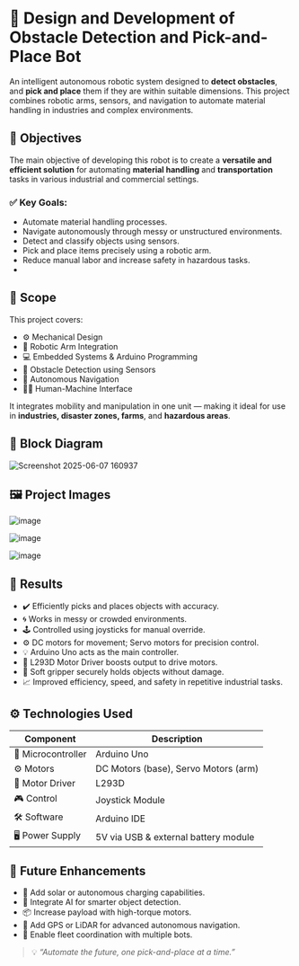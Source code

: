 # 🤖 Design and Development of Obstacle Detection and Pick-and-Place Bot

An intelligent autonomous robotic system designed to **detect obstacles**, and **pick and place** them if they are within suitable dimensions. This project combines robotic arms, sensors, and navigation to automate material handling in industries and complex environments.


## 🎯 Objectives

The main objective of developing this robot is to create a **versatile and efficient solution** for automating **material handling** and **transportation** tasks in various industrial and commercial settings.

### ✅ Key Goals:
- Automate material handling processes.
- Navigate autonomously through messy or unstructured environments.
- Detect and classify objects using sensors.
- Pick and place items precisely using a robotic arm.
- Reduce manual labor and increase safety in hazardous tasks.
- 

## 🧠 Scope

This project covers:
- ⚙️ Mechanical Design
- 🤖 Robotic Arm Integration
- 💻 Embedded Systems & Arduino Programming
- 📡 Obstacle Detection using Sensors
- 🚗 Autonomous Navigation
- 🧑‍💻 Human-Machine Interface

It integrates mobility and manipulation in one unit — making it ideal for use in **industries, disaster zones, farms**, and **hazardous areas**.


## 🧱 Block Diagram

![Screenshot 2025-06-07 160937](https://github.com/user-attachments/assets/7e4f4c2b-d7c7-4910-8765-3287f4475b4c)


## 🖼️ Project Images

![image](https://github.com/user-attachments/assets/6ab13b1b-b0ea-41ff-a980-230c0e5e773c)

![image](https://github.com/user-attachments/assets/63ef5a64-7dd5-4804-8736-1e454c910fdf)
  
![image](https://github.com/user-attachments/assets/2ca33b86-b6bd-41e6-bae1-748b7031dda5)



## 🧪 Results

- ✔️ Efficiently picks and places objects with accuracy.
- 🌀 Works in messy or crowded environments.
- 🕹️ Controlled using joysticks for manual override.
- ⚙️ DC motors for movement; Servo motors for precision control.
- 💡 Arduino Uno acts as the main controller.
- 🔌 L293D Motor Driver boosts output to drive motors.
- 🤲 Soft gripper securely holds objects without damage.
- 📈 Improved efficiency, speed, and safety in repetitive industrial tasks.


## ⚙️ Technologies Used

| Component           | Description                                     |
|------------------   |-------------------------------------------------|
| 🧠 Microcontroller | Arduino Uno                                      |
| ⚙️ Motors          | DC Motors (base), Servo Motors (arm)             |
| 🔌 Motor Driver    | L293D                                            |
| 🎮 Control         | Joystick Module                                  |
| 🛠️ Software        | Arduino IDE                                      |
| 🖥️ Power Supply    | 5V via USB & external battery module             |


## 🚧 Future Enhancements

- 🔋 Add solar or autonomous charging capabilities.
- 🧠 Integrate AI for smarter object detection.
- 📦 Increase payload with high-torque motors.
- 🧭 Add GPS or LiDAR for advanced autonomous navigation.
- 🤖 Enable fleet coordination with multiple bots.


> 💡 *“Automate the future, one pick-and-place at a time.”*
